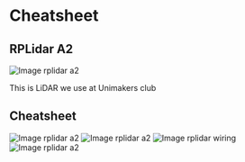 # Cheatsheet

## RPLidar A2

![Image rplidar a2](https://www.robot-italy.com/media/catalog/product/cache/3/image/d43192dcd82ea942982b4b1d2a6e2479/d/f/dfr0445-image.jpg)

This is LiDAR we use at Unimakers club

## Cheatsheet

![Image rplidar a2](http://www.seeedstudio.com/document/pics/110090081/110090081_1.jpg)
![Image rplidar a2](http://www.seeedstudio.com/document/pics/110090081/110090081_9.jpg)
![Image rplidar wiring](<https://static.cytron.io/image/catalog/products/SN-LIDAR-A2/SN-LIDAR-A2M8%20(6).jpg>)
![Image rplidar a2](<https://static.cytron.io/image/catalog/products/SN-LIDAR-A2/SN-LIDAR-A2M8%20(7).jpg>)

